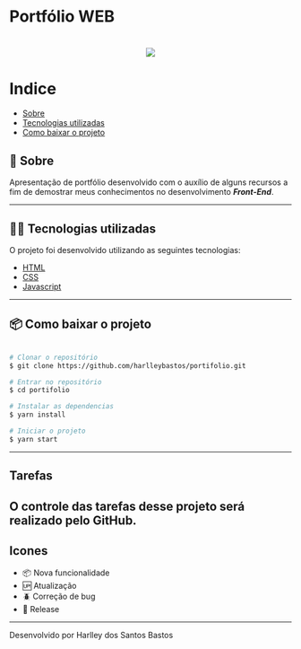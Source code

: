 # Portfólio WEB

<h1 align="center">

<img src="imagens/gifsite.gif"></img>
</h1>

# Indice

- [Sobre](#sobre)
- [Tecnologias utilizadas](#tecnologias-utilizadas)
- [Como baixar o projeto](#como-baixar-o-projeto)

## 📜 Sobre
Apresentação de portfólio desenvolvido com o auxílio de alguns recursos a fim de demostrar meus conhecimentos no desenvolvimento ***Front-End***.

---

## 👩‍💻 Tecnologias utilizadas

O projeto foi desenvolvido utilizando as seguintes tecnologias:

- [HTML](https://developer.mozilla.org/pt-BR/docs/Web/HTML)
- [CSS](https://developer.mozilla.org/pt-BR/docs/Web/CSS)
- [Javascript](https://developer.mozilla.org/pt-BR/docs/Aprender/JavaScript)

---

## 📦 Como baixar o projeto

```bash

# Clonar o repositório
$ git clone https://github.com/harlleybastos/portifolio.git

# Entrar no repositório
$ cd portifolio

# Instalar as dependencias
$ yarn install

# Iniciar o projeto
$ yarn start

```
---
## Tarefas

O controle das tarefas desse projeto será realizado pelo GitHub.
---

## Icones

- :package: Nova funcionalidade
- :up: Atualização
- :beetle: Correção de bug
- :checkered_flag: Release

---
Desenvolvido por Harlley dos Santos Bastos
